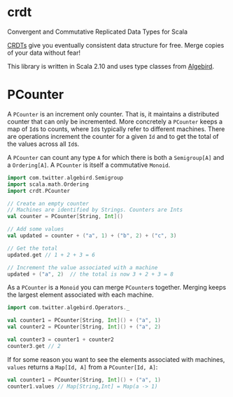 crdt
====

Convergent and Commutative Replicated Data Types for Scala

[CRDTs](http://pagesperso-systeme.lip6.fr/Marc.Shapiro/papers/Comprehensive-CRDTs-RR7506-2011-01.pdf) give you eventually consistent data structure for free. Merge copies of your data without fear!

This library is written in Scala 2.10 and uses type classes from [Algebird](https://github.com/twitter/algebird).

# PCounter

A `PCounter` is an increment only counter. That is, it maintains a distributed counter that can only be incremented. More concretely a `PCounter` keeps a map of `Id`s to counts, where `Id`s typically refer to different machines. There are operations increment the counter for a given `Id` and to get the total of the values across all `Id`s.

A `PCounter` can count any type `A` for which there is both a `Semigroup[A]` and a `Ordering[A]`. A `PCounter` is itself a commutative `Monoid`.

```scala
import com.twitter.algebird.Semigroup
import scala.math.Ordering
import crdt.PCounter

// Create an empty counter
// Machines are identified by Strings. Counters are Ints
val counter = PCounter[String, Int]()

// Add some values
val updated = counter + ("a", 1) + ("b", 2) + ("c", 3)

// Get the total
updated.get // 1 + 2 + 3 = 6

// Increment the value associated with a machine
updated + ("a", 2)  // the total is now 3 + 2 + 3 = 8
```

As a `PCounter` is a `Monoid` you can merge `PCounter`s together. Merging keeps the largest element associated with each machine.

```scala
import com.twitter.algebird.Operators._

val counter1 = PCounter[String, Int]() + ("a", 1)
val counter2 = PCounter[String, Int]() + ("a", 2)

val counter3 = counter1 + counter2
counter3.get // 2
```

If for some reason you want to see the elements associated with machines, `values` returns a `Map[Id, A]` from a `PCounter[Id, A]`:

```scala
val counter1 = PCounter[String, Int]() + ("a", 1)
counter1.values // Map[String,Int] = Map(a -> 1)
```

